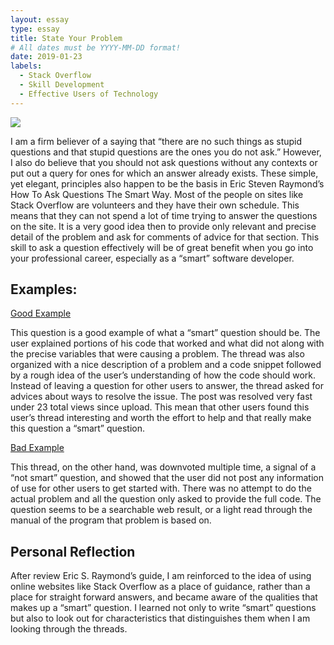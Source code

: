 ```yaml
---
layout: essay
type: essay
title: State Your Problem
# All dates must be YYYY-MM-DD format!
date: 2019-01-23
labels:
  - Stack Overflow
  - Skill Development
  - Effective Users of Technology
---
```


 <img class="ui large centered rounded image" src="https://spinsucks.com/wp-content/uploads/2017/07/Screen-Shot-2017-07-20-at-6.38.09-AM.png">
 
 I am a firm believer of a saying that “there are no such things as stupid questions and that stupid questions are the ones you do not ask.” However, I also do believe that you should not ask questions without any contexts or put out a query for ones for which an answer already exists. These simple, yet elegant, principles also happen to be the basis in Eric Steven Raymond’s How To Ask Questions The Smart Way. 
Most of the people on sites like Stack Overflow are volunteers and they have their own schedule. This means that they can not spend a lot of time trying to answer the questions on the site. It is a very good idea then to provide only relevant and precise detail of the problem and ask for comments of advice for that section. This skill to ask a question effectively will be of great benefit when you go into your professional career, especially as a “smart” software developer. 

## Examples:

[Good Example](https://stackoverflow.com/questions/54338168/js-jquery-replace-inner-text-without-destroy-event)

This question is a good example of what a “smart” question should be. The user explained portions of his code that worked and what did not along with the precise variables that were causing a problem. The thread was also organized with a nice description of a problem and a code snippet followed by a rough idea of the user’s understanding of how the code should work. Instead of leaving a question for other users to answer, the thread asked for advices about ways to resolve the issue. The post was resolved very fast under 23 total views since upload. This mean that other users found this user’s thread interesting and worth the effort to help and that really make this question a “smart” question.

[Bad Example](https://stackoverflow.com/questions/54339785/how-to-get-books-cover-through-isbn-number-in-oracle-apex-application-5)

This thread, on the other hand, was downvoted multiple time, a signal of a “not smart” question, and showed that the user did not post any information of use for other users to get started with. There was no attempt to do the actual problem and all the question only asked to provide the full code. The question seems to be a searchable web result, or a light read through the manual of the program that problem is based on.

## Personal Reflection

After review Eric S. Raymond’s guide, I am reinforced to the idea of using online websites like Stack Overflow as a place of guidance, rather than a place for straight forward answers, and became aware of the qualities that makes up a “smart” question. I learned not only to write “smart” questions but also to look out for characteristics that distinguishes them when I am looking through the threads.
